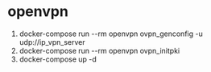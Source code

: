 # openvpn
1. docker-compose run --rm openvpn ovpn_genconfig -u udp://ip_vpn_server
2. docker-compose run --rm openvpn ovpn_initpki
3. docker-compose up -d 

